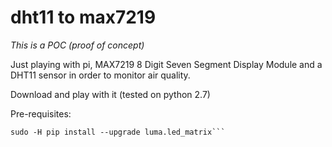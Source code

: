 # dht11 to max7219  
_This is a POC (proof of concept)_  

Just playing with pi, MAX7219 8 Digit Seven Segment Display Module and a DHT11 sensor in order to monitor air quality.

Download and play with it (tested on python 2.7)

Pre-requisites:

```sudo apt-get install build-essential python-dev python-pip libfreetype6-dev libjpeg-dev
sudo -H pip install --upgrade luma.led_matrix```

